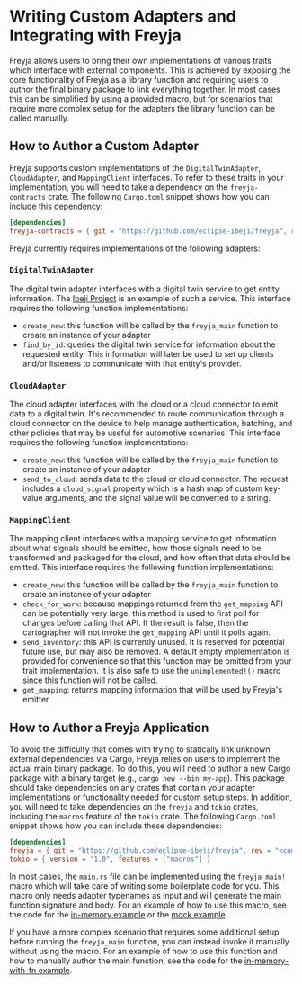 # Writing Custom Adapters and Integrating with Freyja

Freyja allows users to bring their own implementations of various traits which interface with external components. This is achieved by exposing the core functionality of Freyja as a library function and requiring users to author the final binary package to link everything together. In most cases this can be simplified by using a provided macro, but for scenarios that require more complex setup for the adapters the library function can be called manually.

## How to Author a Custom Adapter

Freyja supports custom implementations of the `DigitalTwinAdapter`, `CloudAdapter`, and `MappingClient` interfaces. To refer to these traits in your implementation, you will need to take a dependency on the `freyja-contracts` crate. The following `Cargo.toml` snippet shows how you can include this dependency:

```toml
[dependencies]
freyja-contracts = { git = "https://github.com/eclipse-ibeji/freyja", rev = "<commit hash>" }
```

Freyja currently requires implementations of the following adapters:

### `DigitalTwinAdapter`

The digital twin adapter interfaces with a digital twin service to get entity information. The [Ibeji Project](https://github.com/eclipse-ibeji/ibeji) is an example of such a service. This interface requires the following function implementations:

- `create_new`: this function will be called by the `freyja_main` function to create an instance of your adapter
- `find_by_id`: queries the digital twin service for information about the requested entity. This information will later be used to set up clients and/or listeners to communicate with that entity's provider.

### `CloudAdapter`

The cloud adapter interfaces with the cloud or a cloud connector to emit data to a digital twin. It's recommended to route communication through a cloud connector on the device to help manage authentication, batching, and other policies that may be useful for automotive scenarios. This interface requires the following function implementations:

- `create_new`: this function will be called by the `freyja_main` function to create an instance of your adapter
- `send_to_cloud`: sends data to the cloud or cloud connector. The request includes a `cloud_signal` property which is a hash map of custom key-value arguments, and the signal value will be converted to a string.

### `MappingClient`

The mapping client interfaces with a mapping service to get information about what signals should be emitted, how those signals need to be transformed and packaged for the cloud, and how often that data should be emitted. This interface requires the following function implementations:

- `create_new`: this function will be called by the `freyja_main` function to create an instance of your adapter
- `check_for_work`: because mappings returned from the `get_mapping` API can be potentially very large, this method is used to first poll for changes before calling that API. If the result is false, then the cartographer will not invoke the `get_mapping` API until it polls again.
- `send_inventory`: this API is currently unused. It is reserved for potential future use, but may also be removed. A default empty implementation is provided for convenience so that this function may be omitted from your trait implementation. It is also safe to use the `unimplemented!()` macro since this function will not be called.
- `get_mapping`: returns mapping information that will be used by Freyja's emitter

## How to Author a Freyja Application

To avoid the difficulty that comes with trying to statically link unknown external dependencies via Cargo, Freyja relies on users to implement the actual main binary package. To do this, you will need to author a new Cargo package with a binary target (e.g., `cargo new --bin my-app`). This package should take dependencies on any crates that contain your adapter implementations or functionality needed for custom setup steps. In addition, you will need to take dependencies on the `freyja` and `tokio` crates, including the `macros` feature of the `tokio` crate. The following `Cargo.toml` snippet shows how you can include these dependencies:

```toml
[dependencies]
freyja = { git = "https://github.com/eclipse-ibeji/freyja", rev = "<commit hash>" }
tokio = { version = "1.0", features = ["macros"] }
```

In most cases, the `main.rs` file can be implemented using the `freyja_main!` macro which will take care of writing some boilerplate code for you. This macro only needs adapter typenames as input and will generate the main function signature and body. For an example of how to use this macro, see the code for the [in-memory example](../freyja/examples/in-memory.rs) or the [mock example](../freyja/examples/mocks.rs).

If you have a more complex scenario that requires some additional setup before running the `freyja_main` function, you can instead invoke it manually without using the macro. For an example of how to use this function and how to manually author the main function, see the code for the [in-memory-with-fn example](../freyja/examples/in-memory-with-fn.rs).
